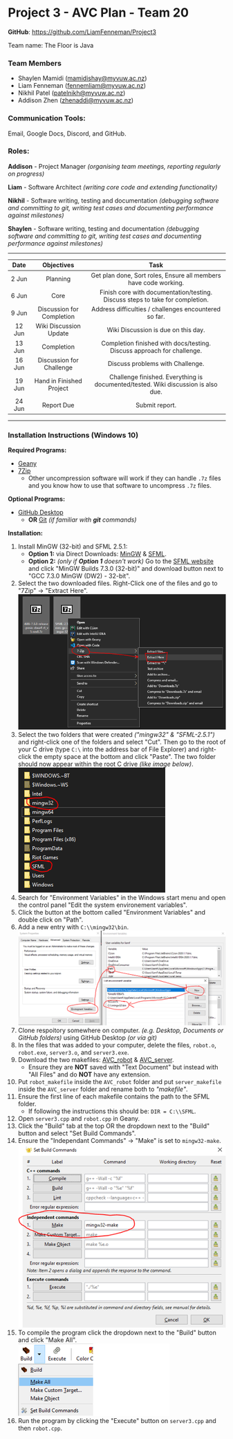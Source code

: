# Project 3 - AVC Plan - Team 20

**GitHub**: https://github.com/LiamFenneman/Project3

Team name: The Floor is Java

### Team Members
- Shaylen Mamidi (mamidishay@myvuw.ac.nz)
- Liam Fenneman (fennemliam@myvuw.ac.nz)
- Nikhil Patel (patelnikh@myvuw.ac.nz)
- Addison Zhen (zhenaddi@myvuw.ac.nz)

### Communication Tools:
Email, Google Docs, Discord, and GitHub.

### Roles:
**Addison** - Project Manager *(organising team meetings, reporting regularly on progress)*

**Liam** - Software Architect *(writing core code and extending functionality)*

**Nikhil** - Software writing, testing and documentation *(debugging software and committing to
git, writing test cases and documenting performance against milestones)*

**Shaylen** - Software writing, testing and documentation *(debugging software and committing to
git, writing test cases and documenting performance against milestones)*

---


|  Date  |         Objectives       |                                        Task                                       |
|:------:|:-------------------------:|:---------------------------------------------------------------------------------:|
|  2 Jun | Planning                  | Get plan done, Sort roles, Ensure all members have code working.                  |
|  6 Jun | Core                      | Finish core with documentation/testing. Discuss steps to take for completion.     |
|  9 Jun | Discussion for Completion | Address difficulties / challenges encountered so far.                             |
| 12 Jun | Wiki Discussion Update    | Wiki Discussion is due on this day.                                               |
| 13 Jun | Completion                | Completion finished with docs/testing. Discuss approach for challenge.            |
| 16 Jun | Discussion for Challenge  | Discuss problems with Challenge.                                                  |
| 19 Jun | Hand in Finished Project  | Challenge finished. Everything is documented/tested. Wiki discussion is also due. |
| 24 Jun | Report Due                | Submit report.                                                                    |

---

### Installation Instructions (Windows 10)

**Required Programs:**
- [Geany](https://www.geany.org/download/releases/)
- [7Zip](https://www.7-zip.org/)
    - Other uncompression software will work if they can handle `.7z` files and you know how to use that software to uncompress `.7z` files.

**Optional Programs:**
- [GitHub Desktop](https://desktop.github.com/)
    - **OR** [Git](https://git-scm.com/) *(if familiar with **git** commands)*

**Installation:**
1. Install MinGW (32-bit) and SFML 2.5.1:
    - **Option 1:** via Direct Downloads: [MinGW](https://sourceforge.net/projects/mingw-w64/files/Toolchains%20targetting%20Win32/Personal%20Builds/mingw-builds/7.3.0/threads-posix/dwarf/i686-7.3.0-release-posix-dwarf-rt_v5-rev0.7z/download) & [SFML](https://www.sfml-dev.org/files/SFML-2.5.1-windows-gcc-7.3.0-mingw-32-bit.zip).
    - **Option 2:** *(only if **Option 1** doesn't work)* Go to the [SFML website](https://www.sfml-dev.org/download/sfml/2.5.1/) and click "MinGW Builds 7.3.0 (32-bit)" and download button next to "GCC 7.3.0 MinGW (DW2) - 32-bit". 
1. Select the two downloaded files. Right-Click one of the files and go to "7Zip" -> "Extract Here".
![image of extracting the files](https://raw.githubusercontent.com/LiamFenneman/Project3/master/install_instructions/images/5.png)
1. Select the two folders that were created *("mingw32" & "SFML-2.5.1")* and right-click one of the folders and select "Cut". Then go to the root of your C drive (type `C:\` into the address bar of File Explorer) and right-click the empty space at the bottom and click "Paste". The two folder should now appear within the root C drive *(like image below)*.
![image of folder structure](https://raw.githubusercontent.com/LiamFenneman/Project3/master/install_instructions/images/1.png)
1. Search for "Environment Variables" in the Windows start menu and open the control panel "Edit the system environement variables".
1. Click the button at the bottom called "Environment Variables" and double click on "Path".
1. Add a new entry with `C:\\mingw32\bin`.
![image of environment variables](https://raw.githubusercontent.com/LiamFenneman/Project3/master/install_instructions/images/2.png)
1. Clone respoitory somewhere on computer. *(e.g. Desktop, Documents or GitHub folders)* using GitHub Desktop *(or via git)*
1. In the files that was added to your computer, delete the files, `robot.o`, `robot.exe`, `server3.o`, and `server3.exe`.
1. Download the two makefiles: [AVC_robot](https://raw.githubusercontent.com/LiamFenneman/Project3/master/install_instructions/robot_makefile) & [AVC_server](https://raw.githubusercontent.com/LiamFenneman/Project3/master/install_instructions/server_makefile).
    - Ensure they are **NOT** saved with "Text Document" but instead with "All Files" and do **NOT** have any extension.
1. Put `robot_makefile` inside the `AVC_robot` folder and put `server_makefile` inside the `AVC_server` folder and rename both to *"makefile"*.
1. Ensure the first line of each makefile contains the path to the SFML folder.
    - If following the instructions this should be: `DIR = C:\\SFML`.
1. Open `server3.cpp` and `robot.cpp` in Geany.
1. Click the "Build" tab at the top OR the dropdown next to the "Build" button and select "Set Build Commands".
1. Ensure the "Independant Commands" -> "Make" is set to `mingw32-make`.
![image of independant commands](https://raw.githubusercontent.com/LiamFenneman/Project3/master/install_instructions/images/3.png)
1. To compile the program click the dropdown next to the "Build" button and click "Make All".
![image of make all button](https://raw.githubusercontent.com/LiamFenneman/Project3/master/install_instructions/images/4.png)
1. Run the program by clicking the "Execute" button on `server3.cpp` and then `robot.cpp`.
